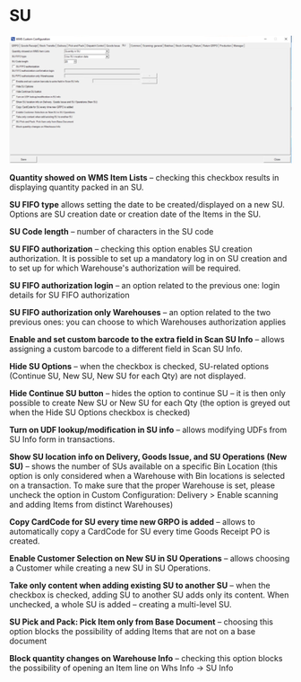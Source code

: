 # SU

![SU](./media/cc-su.png)

**Quantity showed on WMS Item Lists** – checking this checkbox results in displaying quantity packed in an SU.

**SU FIFO type** allows setting the date to be created/displayed on a new SU. Options are SU creation date or creation date of the Items in the SU.

**SU Code length** – number of characters in the SU code

**SU FIFO authorization** – checking this option enables SU creation authorization. It is possible to set up a mandatory log in on SU creation and to set up for which Warehouse's authorization will be required.

**SU FIFO authorization login** – an option related to the previous one: login details for SU FIFO authorization

**SU FIFO authorization only Warehouses** – an option related to the two previous ones: you can choose to which Warehouses authorization applies

**Enable and set custom barcode to the extra field in Scan SU Info** – allows assigning a custom barcode to a different field in Scan SU Info.

**Hide SU Options** – when the checkbox is checked, SU-related options (Continue SU, New SU, New SU for each Qty) are not displayed.

**Hide Continue SU button** – hides the option to continue SU – it is then only possible to create New SU or New SU for each Qty (the option is greyed out when the Hide SU Options checkbox is checked)

**Turn on UDF lookup/modification in SU info** – allows modifying UDFs from SU Info form in transactions.

**Show SU location info on Delivery, Goods Issue, and SU Operations (New SU)** – shows the number of SUs available on a specific Bin Location (this option is only considered when a Warehouse with Bin locations is selected on a transaction. To make sure that the proper Warehouse is set, please uncheck the option in Custom Configuration: Delivery > Enable scanning and adding Items from distinct Warehouses)

**Copy CardCode for SU every time new GRPO is added** – allows to automatically copy a CardCode for SU every time Goods Receipt PO is created.

**Enable Customer Selection on New SU in SU Operations** – allows choosing a Customer while creating a new SU in SU Operations.

**Take only content when adding existing SU to another SU** – when the checkbox is checked, adding SU to another SU adds only its content. When unchecked, a whole SU is added – creating a multi-level SU.

**SU Pick and Pack: Pick Item only from Base Document** – choosing this option blocks the possibility of adding Items that are not on a base document

**Block quantity changes on Warehouse Info** – checking this option blocks the possibility of opening an Item line on Whs Info → SU Info
